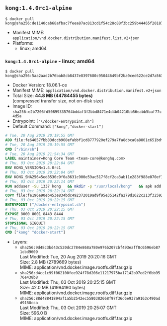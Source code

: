 ## `kong:1.4.0rc1-alpine`

```console
$ docker pull kong@sha256:de1140cab68afbac7feea87ac813cd1f54c28c88f3bc259b44465f20187981aa
```

-	Manifest MIME: `application/vnd.docker.distribution.manifest.list.v2+json`
-	Platforms:
	-	linux; amd64

### `kong:1.4.0rc1-alpine` - linux; amd64

```console
$ docker pull kong@sha256:5aa2aad2b76bab8cb8437e8397680c95044649bf2ba0ced622ce2d7a5630dfdf
```

-	Docker Version: 18.06.1-ce
-	Manifest MIME: `application/vnd.docker.distribution.manifest.v2+json`
-	Total Size: **44.8 MB (44784455 bytes)**  
	(compressed transfer size, not on-disk size)
-	Image ID: `sha256:e2b7206fd50899335764bddaf3f2bbd8471e4d4b04210bb56eabb5baf77c4d5a`
-	Entrypoint: `["\/docker-entrypoint.sh"]`
-	Default Command: `["kong","docker-start"]`

```dockerfile
# Tue, 20 Aug 2019 20:19:55 GMT
ADD file:fe64057fbb83dccb960efabbf1cd8777920ef279a7fa8dbca0a8801c651bdf7c in / 
# Tue, 20 Aug 2019 20:19:55 GMT
CMD ["/bin/sh"]
# Tue, 20 Aug 2019 21:54:34 GMT
LABEL maintainer=Kong Core Team <team-core@konghq.com>
# Thu, 03 Oct 2019 20:22:04 GMT
ENV KONG_VERSION=1.4.0rc1
# Thu, 03 Oct 2019 20:22:04 GMT
ENV KONG_SHA256=5ed8530c9f0a3631c900e59ac517f8cf2ca3ab11e283f988e070ef1a1ef95b2f
# Thu, 03 Oct 2019 20:22:14 GMT
RUN adduser -Su 1337 kong 	&& mkdir -p "/usr/local/kong" 	&& apk add --no-cache --virtual .build-deps wget tar ca-certificates 	&& apk add --no-cache libgcc openssl pcre perl tzdata curl libcap su-exec zip 	&& wget -O kong.tar.gz "https://bintray.com/kong/kong-alpine-tar/download_file?file_path=kong-$KONG_VERSION.amd64.apk.tar.gz" 	&& echo "$KONG_SHA256 *kong.tar.gz" | sha256sum -c - 	&& tar -xzf kong.tar.gz -C /tmp 	&& rm -f kong.tar.gz 	&& cp -R /tmp/usr / 	&& rm -rf /tmp/usr 	&& cp -R /tmp/etc / 	&& rm -rf /tmp/etc 	&& apk del .build-deps 	&& chown -R kong:0 /usr/local/kong 	&& chmod -R g=u /usr/local/kong
# Thu, 03 Oct 2019 20:22:14 GMT
COPY file:fe196e90eb453e834bdc492372019ad9f95e35142fa279d1622c213f32592fe9 in /docker-entrypoint.sh 
# Thu, 03 Oct 2019 20:22:15 GMT
ENTRYPOINT ["/docker-entrypoint.sh"]
# Thu, 03 Oct 2019 20:22:15 GMT
EXPOSE 8000 8001 8443 8444
# Thu, 03 Oct 2019 20:22:15 GMT
STOPSIGNAL SIGQUIT
# Thu, 03 Oct 2019 20:22:15 GMT
CMD ["kong" "docker-start"]
```

-	Layers:
	-	`sha256:9d48c3bd43c520dc2784e868a780e976b207cbf493eaff8c6596eb871cbd9609`  
		Last Modified: Tue, 20 Aug 2019 20:20:16 GMT  
		Size: 2.8 MB (2789669 bytes)  
		MIME: application/vnd.docker.image.rootfs.diff.tar.gzip
	-	`sha256:d4cc1c99f062100fee924f78d206e11217975ba17142b97ed2f6bb9576e438b8`  
		Last Modified: Thu, 03 Oct 2019 20:25:15 GMT  
		Size: 42.0 MB (41994190 bytes)  
		MIME: application/vnd.docker.image.rootfs.diff.tar.gzip
	-	`sha256:88d48841894af1a5b2542ec5580382668f97f36d6e937a9163c490add9188cca`  
		Last Modified: Thu, 03 Oct 2019 20:25:07 GMT  
		Size: 596.0 B  
		MIME: application/vnd.docker.image.rootfs.diff.tar.gzip
